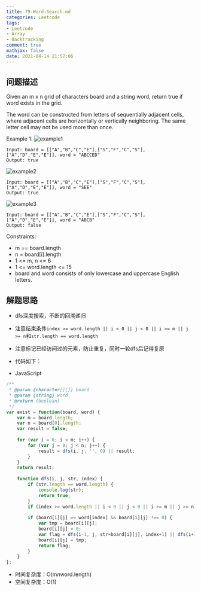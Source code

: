 ```yaml
---
title: 79-Word-Search.md
categories: Leetcode
tags: 
- Leetcode
- Array
- Backtracking
comment: true
mathjax: false
date: 2021-04-14 21:57:06
---
```


## 问题描述

Given an m x n grid of characters board and a string word, return true if word exists in the grid.

The word can be constructed from letters of sequentially adjacent cells, where adjacent cells are horizontally or vertically neighboring. The same letter cell may not be used more than once.
<!--more-->
Example 1:
![example1](https://assets.leetcode.com/uploads/2020/11/04/word2.jpg)
```
Input: board = [["A","B","C","E"],["S","F","C","S"],["A","D","E","E"]], word = "ABCCED"
Output: true
```
![example2](https://assets.leetcode.com/uploads/2020/11/04/word-1.jpg)
```
Input: board = [["A","B","C","E"],["S","F","C","S"],["A","D","E","E"]], word = "SEE"
Output: true
```
![example3](https://assets.leetcode.com/uploads/2020/10/15/word3.jpg)
```
Input: board = [["A","B","C","E"],["S","F","C","S"],["A","D","E","E"]], word = "ABCB"
Output: false
```
Constraints:
- m == board.length
- n = board[i].length
- 1 <= m, n <= 6
- 1 <= word.length <= 15
- board and word consists of only lowercase and uppercase English letters.

## 解题思路

- dfs深度搜索，不断的回溯递归
- 注意结束条件`index >= word.length || i < 0 || j < 0 || i >= m || j >= n`和`str.length == word.length`
- 注意标记已经访问过的元素，防止重复，同时一轮dfs后记得复原

- 代码如下：

- JavaScript

```JavaScript
/**
 * @param {character[][]} board
 * @param {string} word
 * @return {boolean}
 */
var exist = function(board, word) {
    var m = board.length;
    var n = board[0].length;
    var result = false;
    
    for (var i = 0; i < m; i++) {
        for (var j = 0; j < n; j++) {
            result = dfs(i, j, '', 0) || result;
        }
    }
    return result;
    
    function dfs(i, j, str, index) {
        if (str.length == word.length) {
            console.log(str);
            return true;
        }
        if (index >= word.length || i < 0 || j < 0 || i >= m || j >= n) return false;
        
        if (board[i][j] == word[index] && board[i][j] !== 0) {
            var tmp = board[i][j];
            board[i][j] = 0;
            var flag = dfs(i-1, j, str+board[i][j], index+1) || dfs(i+1, j, str+board[i][j], index+1) || dfs(i, j-1, str+board[i][j], index+1) || dfs(i, j+1, str+board[i][j], index+1);
            board[i][j] = tmp;
            return flag;
        }
    }
};

```

- 时间复杂度：O(m*n*word.length)
- 空间复杂度：O(1)

